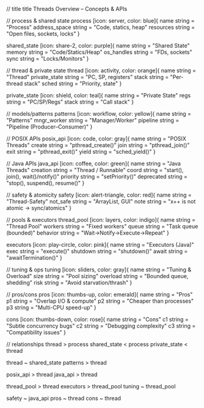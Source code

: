 // title
title Threads Overview – Concepts & APIs

// process & shared state
process [icon: server, color: blue]{
  name string = "Process"
  address_space string = "Code, statics, heap"
  resources string = "Open files, sockets, locks"
}

shared_state [icon: share-2, color: purple]{
  name string = "Shared State"
  memory string = "Code/Statics/Heap"
  os_handles string = "FDs, sockets"
  sync string = "Locks/Monitors"
}

// thread & private state
thread [icon: activity, color: orange]{
  name string = "Thread"
  private_state string = "PC, SP, registers"
  stack string = "Per-thread stack"
  sched string = "Priority, state"
}

private_state [icon: shield, color: teal]{
  name string = "Private State"
  regs string = "PC/SP/Regs"
  stack string = "Call stack"
}

// models/patterns
patterns [icon: workflow, color: yellow]{
  name string = "Patterns"
  mngr_worker string = "Manager/Worker"
  pipeline string = "Pipeline (Producer–Consumer)"
}

// POSIX APIs
posix_api [icon: code, color: gray]{
  name string = "POSIX Threads"
  create string = "pthread_create()"
  join string = "pthread_join()"
  exit string = "pthread_exit()"
  yield string = "sched_yield()"
}

// Java APIs
java_api [icon: coffee, color: green]{
  name string = "Java Threads"
  creation string = "Thread / Runnable"
  coord string = "start(), join(), wait()/notify()"
  priority string = "setPriority()"
  deprecated string = "stop(), suspend(), resume()"
}

// safety & atomicity
safety [icon: alert-triangle, color: red]{
  name string = "Thread-Safety"
  not_safe string = "ArrayList, GUI"
  note string = "x++ is not atomic → sync/atomics"
}

// pools & executors
thread_pool [icon: layers, color: indigo]{
  name string = "Thread Pool"
  workers string = "Fixed workers"
  queue string = "Task queue (bounded)"
  behavior string = "Wait→Notify→Execute→Repeat"
}

executors [icon: play-circle, color: pink]{
  name string = "Executors (Java)"
  exec string = "execute()"
  shutdown string = "shutdown()"
  await string = "awaitTermination()"
}

// tuning & ops
tuning [icon: sliders, color: gray]{
  name string = "Tuning & Overload"
  size string = "Pool sizing"
  overload string = "Bounded queue, shedding"
  risk string = "Avoid starvation/thrash"
}

// pros/cons
pros [icon: thumbs-up, color: emerald]{
  name string = "Pros"
  p1 string = "Overlap I/O & compute"
  p2 string = "Cheaper than processes"
  p3 string = "Multi-CPU speed-up"
}

cons [icon: thumbs-down, color: rose]{
  name string = "Cons"
  c1 string = "Subtle concurrency bugs"
  c2 string = "Debugging complexity"
  c3 string = "Compatibility issues"
}

// relationships
thread > process
shared_state < process
private_state < thread

thread ~ shared_state
patterns > thread

posix_api > thread
java_api > thread

thread_pool > thread
executors > thread_pool
tuning ~ thread_pool

safety ~ java_api
pros ~ thread
cons ~ thread

